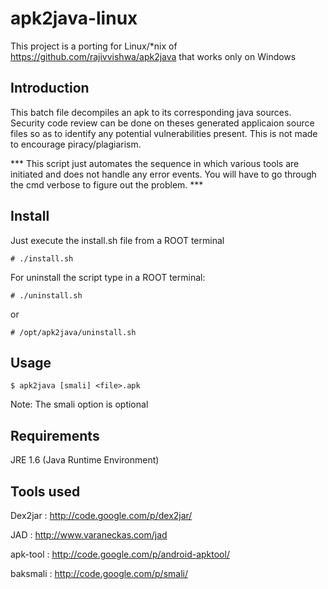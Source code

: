 apk2java-linux
==============

This project is a porting for Linux/*nix of https://github.com/rajivvishwa/apk2java that works only on Windows


Introduction
--------------------
This batch file decompiles an apk to its corresponding java sources. Security code review can be done on theses generated applicaion source files so as to identify any potential vulnerabilities present. 
This is not made to encourage piracy/plagiarism. 

 *** This script just automates the sequence in which various tools are initiated and does not handle any error events. You will have to go through the cmd verbose to figure out the problem.  ***

Install
--------------------
Just execute the install.sh file from a ROOT terminal

    # ./install.sh

For uninstall the script type in a ROOT terminal:

    # ./uninstall.sh
    
or

    # /opt/apk2java/uninstall.sh

Usage
--------------------
	$ apk2java [smali] <file>.apk

Note: The smali option is optional

Requirements
--------------------
JRE 1.6 (Java Runtime Environment)

Tools used
--------------------
Dex2jar : http://code.google.com/p/dex2jar/

JAD : http://www.varaneckas.com/jad

apk-tool : http://code.google.com/p/android-apktool/

baksmali : http://code.google.com/p/smali/

